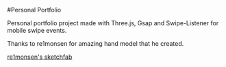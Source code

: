 #Personal Portfolio

Personal portfolio project made with Three.js, Gsap and Swipe-Listener for mobile swipe events.

Thanks to re1monsen for amazing hand model that he created.

[re1monsen's sketchfab](https://sketchfab.com/re1monsen)



